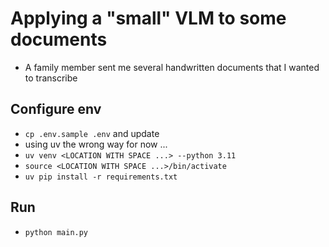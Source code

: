 # Applying a "small" VLM to some documents
- A family member sent me several handwritten documents that I wanted to transcribe

## Configure env
- `cp .env.sample .env` and update
- using uv the wrong way for now ...
- `uv venv <LOCATION WITH SPACE ...> --python 3.11`
- `source <LOCATION WITH SPACE ...>/bin/activate`
- `uv pip install -r requirements.txt`

## Run
- `python main.py`